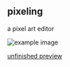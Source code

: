 ## pixeling

a pixel art editor

![example image](https://github.com/sean-codes/pixeling/blob/master/example.png?raw=true)

[unfinished preview](https://sean-codes.github.io/pixeling/)
